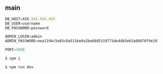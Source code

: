 ## main

```js
DB_HOST=XXX.XXX.XXX.XXX
DB_USER=username
DB_PASSWORD=password

ADMIN_LOGIN=admin
ADMIN_PASSWORD=eea1194c5e83c8a5116e0a2be68d5319771de4db5e63a86078f9e191628273f0

PORT=3000
```

```sh
$ npm i
```

```sh
$ npm run dev
``` 
